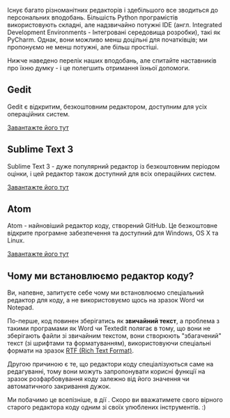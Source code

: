 Існує багато різноманітних редакторів і здебільшого все зводиться до персональних вподобань. Більшість Python програмістів використовують складні, але надзвичайно потужні IDE (англ. Integrated Development Environments - Інтегровані середовища розробки), такі як PyCharm. Однак, вони можливо менш доцільні для початківців; ми пропонуємо не менш потужні, але більш простіші. 

Нижче наведено перелік наших вподобань, але спитайте наставників про їхню думку - і це полегшить отримання їхньої допомоги.

## Gedit

Gedit є відкритим, безкоштовним редактором, доступним для усіх операційних систем.

[Завантажте його тут](https://wiki.gnome.org/Apps/Gedit#Download)

## Sublime Text 3

Sublime Text 3 - дуже популярний редактор із безкоштовним періодом оцінки, і цей редактор також доступний для всіх операційних систем.

[Завантажте його тут](https://www.sublimetext.com/3)

## Atom

Atom - найновіший редактор коду, створений GitHub. Це безкоштовне відкрите програмне забезпечення та доступний для Windows, OS X та Linux.

[Завантажте його тут](https://atom.io/)

## Чому ми встановлюємо редактор коду?

Ви, напевне, запитуєте себе чому ми встановлюємо спеціальний редактор для коду, а не використовуємо щось на зразок Word чи Notepad.

По-перше, код повинен зберігатись як **звичайний текст**, а проблема з такими програмами як Word чи Textedit полягає в тому, що вони не зберігають файли зі звичайним текстом, вони створюють "збагачений" текст (зі шрифтами та форматуванням), використовуючи спеціальні формати на зразок [RTF (Rich Text Format)](https://en.wikipedia.org/wiki/Rich_Text_Format).

Другою причиною є те, що редактори коду спеціалізуються саме на редагуванні, тому вони можуть запропонувати корисні функції на зразок розфарбовування коду залежно від його значення чи автоматичного закривання дужок.

Ми побачимо це всепізніше, в дії . Скоро ви вважатимете свого вірного старого редактора коду одним зі своїх улюблених інструментів. :)